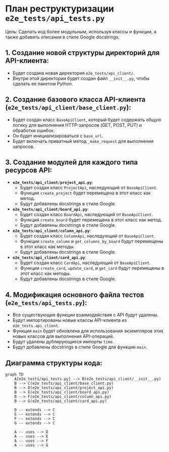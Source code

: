 # План реструктуризации `e2e_tests/api_tests.py`

Цель: Сделать код более модульным, используя классы и функции, а также добавить описания в стиле Google docstrings.

## 1. Создание новой структуры директорий для API-клиента:

*   Будет создана новая директория `e2e_tests/api_client/`.
*   Внутри этой директории будет создан файл `__init__.py`, чтобы сделать ее пакетом Python.

## 2. Создание базового класса API-клиента (`e2e_tests/api_client/base_client.py`):

*   Будет создан класс `BaseApiClient`, который будет содержать общую логику для выполнения HTTP-запросов (GET, POST, PUT) и обработки ошибок.
*   Он будет инициализироваться с `base_url`.
*   Будет включать приватный метод `_make_request` для выполнения запросов.

## 3. Создание модулей для каждого типа ресурсов API:

*   **`e2e_tests/api_client/project_api.py`**:
    *   Будет создан класс `ProjectApi`, наследующий от `BaseApiClient`.
    *   Функция `create_project` будет перемещена в этот класс как метод.
    *   Будут добавлены docstrings в стиле Google.
*   **`e2e_tests/api_client/board_api.py`**:
    *   Будет создан класс `BoardApi`, наследующий от `BaseApiClient`.
    *   Функция `create_board` будет перемещена в этот класс как метод.
    *   Будут добавлены docstrings в стиле Google.
*   **`e2e_tests/api_client/column_api.py`**:
    *   Будет создан класс `ColumnApi`, наследующий от `BaseApiClient`.
    *   Функции `create_column` и `get_columns_by_board` будут перемещены в этот класс как методы.
    *   Будут добавлены docstrings в стиле Google.
*   **`e2e_tests/api_client/card_api.py`**:
    *   Будет создан класс `CardApi`, наследующий от `BaseApiClient`.
    *   Функции `create_card`, `update_card`, и `get_card` будут перемещены в этот класс как методы.
    *   Будут добавлены docstrings в стиле Google.

## 4. Модификация основного файла тестов (`e2e_tests/api_tests.py`):

*   Все существующие функции взаимодействия с API будут удалены.
*   Будут импортированы новые классы API-клиента из `e2e_tests.api_client`.
*   Функция `main` будет обновлена для использования экземпляров этих новых классов для выполнения API-операций.
*   Будут удалены дублирующиеся импорты `time`.
*   Будут добавлены docstrings в стиле Google для функции `main`.

## Диаграмма структуры кода:

```mermaid
graph TD
    A[e2e_tests/api_tests.py] --> B(e2e_tests/api_client/__init__.py)
    B --> C(e2e_tests/api_client/base_client.py)
    B --> D(e2e_tests/api_client/project_api.py)
    B --> E(e2e_tests/api_client/board_api.py)
    B --> F(e2e_tests/api_client/column_api.py)
    B --> G(e2e_tests/api_client/card_api.py)

    D -- extends --> C
    E -- extends --> C
    F -- extends --> C
    G -- extends --> C

    A -- uses --> D
    A -- uses --> E
    A -- uses --> F
    A -- uses --> G